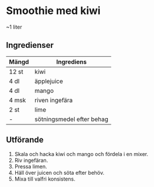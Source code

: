 # Smoothie med kiwi
~1 liter
## Ingredienser

Mängd|Ingrediens
------------ | -------------
12 st | kiwi
4 dl | äpplejuice
4 dl | mango
4 msk | riven ingefära
2 st | lime
\- |sötningsmedel efter behag

## Utförande
1. Skala och hacka kiwi och mango och fördela i en mixer.
2. Riv ingefäran.
3. Pressa limen.
4. Häll över juicen och söta efter behöv.
5. Mixa till valfri konsistens.
